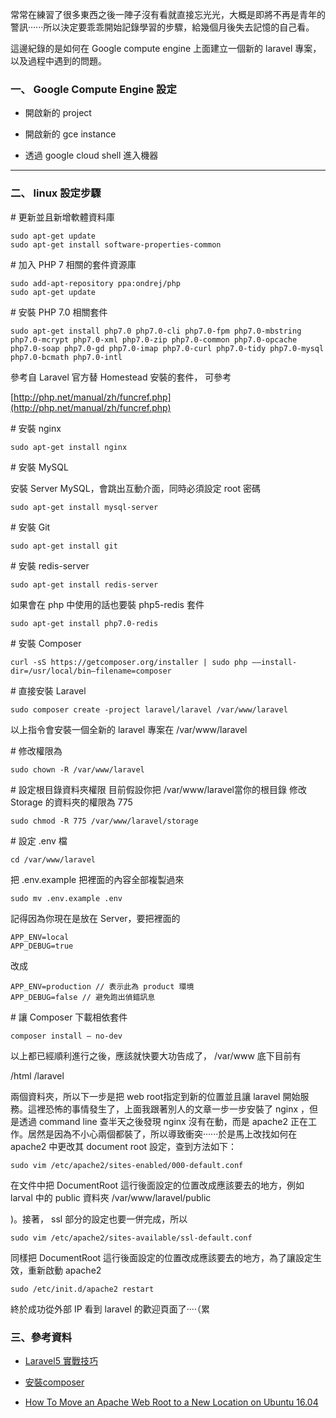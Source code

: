 常常在練習了很多東西之後一陣子沒有看就直接忘光光，大概是即將不再是青年的警訊······所以決定要乖乖開始記錄學習的步驟，給幾個月後失去記憶的自己看。

這邊紀錄的是如何在 Google compute engine 上面建立一個新的 laravel 專案，以及過程中遇到的問題。

### 一、 Google Compute Engine 設定

* 開啟新的 project

* 開啟新的 gce instance 

* 透過 google cloud shell 進入機器

---

### 二、 linux 設定步驟

\# 更新並且新增軟體資料庫

```
sudo apt-get update
sudo apt-get install software-properties-common
```

\# 加入 PHP 7 相關的套件資源庫
```
sudo add-apt-repository ppa:ondrej/php
sudo apt-get update
```
\# 安裝 PHP 7.0 相關套件
```
sudo apt-get install php7.0 php7.0-cli php7.0-fpm php7.0-mbstring php7.0-mcrypt php7.0-xml php7.0-zip php7.0-common php7.0-opcache php7.0-soap php7.0-gd php7.0-imap php7.0-curl php7.0-tidy php7.0-mysql php7.0-bcmath php7.0-intl
```
參考自 Laravel 官方替 Homestead 安裝的套件， 可參考

[http://php.net/manual/zh/funcref.php](http://php.net/manual/zh/funcref.php)

\# 安裝 nginx
```
sudo apt-get install nginx
```
\# 安裝 MySQL

安裝 Server MySQL，會跳出互動介面，同時必須設定 root 密碼
```
sudo apt-get install mysql-server
```
\# 安裝 Git
```
sudo apt-get install git
```
\# 安裝 redis-server
```
sudo apt-get install redis-server
```
如果會在 php 中使用的話也要裝 php5-redis 套件
```
sudo apt-get install php7.0-redis
```
\# 安裝 Composer
```
curl -sS https://getcomposer.org/installer | sudo php ——install-dir=/usr/local/bin—filename=composer
```
\# 直接安裝 Laravel
```
sudo composer create -project laravel/laravel /var/www/laravel
```
以上指令會安裝一個全新的 laravel 專案在 /var/www/laravel

\# 修改權限為 
```
sudo chown -R /var/www/laravel
```
\# 設定根目錄資料夾權限
目前假設你把 /var/www/laravel當你的根目錄
修改 Storage 的資料夾的權限為 775
```
sudo chmod -R 775 /var/www/laravel/storage
```

\# 設定 .env 檔
```
cd /var/www/laravel
```
把 .env.example 把裡面的內容全部複製過來
```
sudo mv .env.example .env
```
記得因為你現在是放在 Server，要把裡面的
```
APP_ENV=local
APP_DEBUG=true
```
改成
```
APP_ENV=production // 表示此為 product 環境
APP_DEBUG=false // 避免跑出偵錯訊息
```
\# 讓 Composer 下載相依套件
```
composer install — no-dev
```
以上都已經順利進行之後，應該就快要大功告成了， /var/www 底下目前有

/html
/laravel

兩個資料夾，所以下一步是把 web root指定到新的位置並且讓 laravel 開始服務。這裡恐怖的事情發生了，上面我跟著別人的文章一步一步安裝了 nginx ，但是透過 command line 查半天之後發現 nginx 沒有在動，而是 apache2 正在工作。居然是因為不小心兩個都裝了，所以導致衝突······於是馬上改找如何在 apache2 中更改其 document root 設定，查到方法如下：
```
sudo vim /etc/apache2/sites-enabled/000-default.conf
```
在文件中把 DocumentRoot 這行後面設定的位置改成應該要去的地方，例如 larval 中的 public 資料夾 /var/www/laravel/public

\)。接著， ssl 部分的設定也要一併完成，所以

```
sudo vim /etc/apache2/sites-available/ssl-default.conf
```

同樣把 DocumentRoot 這行後面設定的位置改成應該要去的地方，為了讓設定生效，重新啟動 apache2
```
sudo /etc/init.d/apache2 restart
```
終於成功從外部 IP 看到 laravel 的歡迎頁面了····（累

### 三、參考資料

* [Laravel5 實戰技巧](https://abel_lee.gitbooks.io/laravel-5-in-real/content/Deploy/Laravel_Setup.html)

* [安裝composer](https://www.digitalocean.com/community/tutorials/how-to-install-and-use-composer-on-ubuntu-14-04)

* [How To Move an Apache Web Root to a New Location on Ubuntu 16.04](https://www.digitalocean.com/community/tutorials/how-to-move-an-apache-web-root-to-a-new-location-on-ubuntu-16-04)

